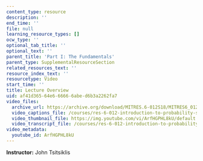```yaml
---
content_type: resource
description: ''
end_time: ''
file: null
learning_resource_types: []
ocw_type: ''
optional_tab_title: ''
optional_text: ''
parent_title: 'Part I: The Fundamentals'
parent_type: SupplementalResourceSection
related_resources_text: ''
resource_index_text: ''
resourcetype: Video
start_time: ''
title: Lecture Overview
uid: af41d365-64e6-6666-6abe-d6b3a2262fa7
video_files:
  archive_url: https://archive.org/download/MITRES.6-012S18/MITRES6_012S18_L05-01_300k.mp4
  video_captions_file: /courses/res-6-012-introduction-to-probability-spring-2018/dbec09cda9a851a2a0360d1b0b4d2393_ArfHGPHL8kU.vtt
  video_thumbnail_file: https://img.youtube.com/vi/ArfHGPHL8kU/default.jpg
  video_transcript_file: /courses/res-6-012-introduction-to-probability-spring-2018/85b0618b4a86d952642c8b8e779d4606_ArfHGPHL8kU.pdf
video_metadata:
  youtube_id: ArfHGPHL8kU
---
```


**Instructor:** John Tsitsiklis



